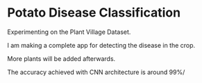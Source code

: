 # Potato Disease Classification

Experimenting on the Plant Village Dataset.

I am making a complete app for detecting the disease in the crop.

More plants will be added afterwards.

The accuracy achieved with CNN architecture is around 99%/
